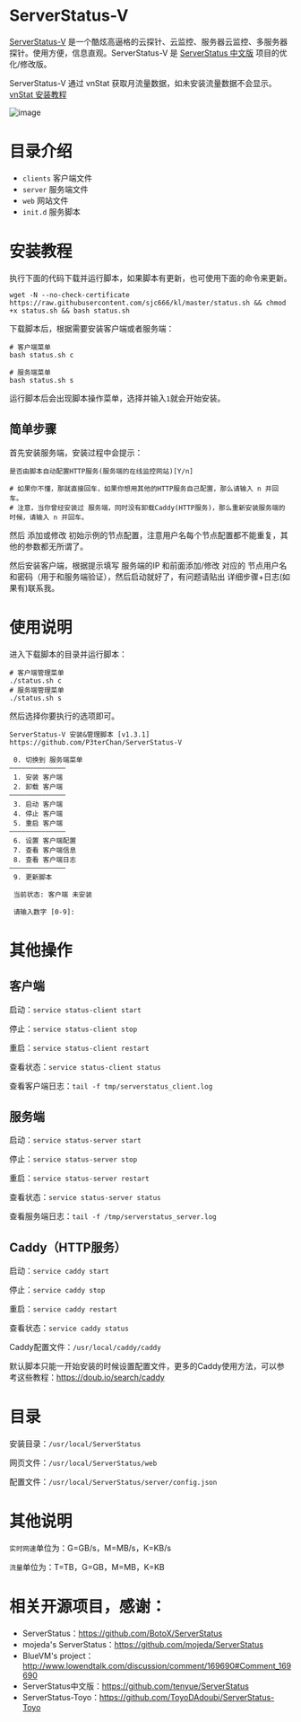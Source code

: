 # ServerStatus-V

[ServerStatus-V](https://github.com/P3terChan/ServerStatus-V) 是一个酷炫高逼格的云探针、云监控、服务器云监控、多服务器探针。使用方便，信息直观。ServerStatus-V 是 [ServerStatus 中文版](https://github.com/tenyue/ServerStatus) 项目的优化/修改版。

ServerStatus-V 通过 vnStat 获取月流量数据，如未安装流量数据不会显示。[vnStat 安装教程](https://p3terx.com/archives/statistics-vps-traffic-using-vnstat-under-linux.html)

![image](https://raw.githubusercontent.com/P3terChan/ServerStatus-V/master/demo-desktop.png)

# 目录介绍

* `clients`  客户端文件
* `server`   服务端文件
* `web`      网站文件
* `init.d`   服务脚本

# 安装教程

执行下面的代码下载并运行脚本，如果脚本有更新，也可使用下面的命令来更新。
```
wget -N --no-check-certificate https://raw.githubusercontent.com/sjc666/kl/master/status.sh && chmod +x status.sh && bash status.sh
```
下载脚本后，根据需要安装客户端或者服务端：
```
# 客户端菜单
bash status.sh c
 
# 服务端菜单
bash status.sh s
```
运行脚本后会出现脚本操作菜单，选择并输入` 1 `就会开始安装。

## 简单步骤

首先安装服务端，安装过程中会提示：

```
是否由脚本自动配置HTTP服务(服务端的在线监控网站)[Y/n]
 
# 如果你不懂，那就直接回车，如果你想用其他的HTTP服务自己配置，那么请输入 n 并回车。
# 注意，当你曾经安装过 服务端，同时没有卸载Caddy(HTTP服务)，那么重新安装服务端的时候，请输入 n 并回车。
```

然后 添加或修改 初始示例的节点配置，注意用户名每个节点配置都不能重复，其他的参数都无所谓了。

然后安装客户端，根据提示填写 服务端的IP 和前面添加/修改 对应的 节点用户名和密码（用于和服务端验证），然后启动就好了，有问题请贴出 详细步骤+日志(如果有)联系我。

# 使用说明

进入下载脚本的目录并运行脚本：

```
# 客户端管理菜单
./status.sh c
# 服务端管理菜单
./status.sh s
```

然后选择你要执行的选项即可。

```
ServerStatus-V 安装&管理脚本 [v1.3.1]
https://github.com/P3terChan/ServerStatus-V

 0. 切换到 服务端菜单
——————————————
 1. 安装 客户端
 2. 卸载 客户端
——————————————
 3. 启动 客户端
 4. 停止 客户端
 5. 重启 客户端
——————————————
 6. 设置 客户端配置
 7. 查看 客户端信息
 8. 查看 客户端日志
——————————————
 9. 更新脚本

 当前状态: 客户端 未安装

 请输入数字 [0-9]:
```
# 其他操作

## 客户端

启动：`service status-client start`

停止：`service status-client stop`

重启：`service status-client restart`

查看状态：`service status-client status`

查看客户端日志：`tail -f tmp/serverstatus_client.log`

## 服务端

启动：`service status-server start`

停止：`service status-server stop`

重启：`service status-server restart`

查看状态：`service status-server status`

查看服务端日志：`tail -f /tmp/serverstatus_server.log`

## Caddy（HTTP服务）

启动：`service caddy start`

停止：`service caddy stop`

重启：`service caddy restart`

查看状态：`service caddy status`

Caddy配置文件：`/usr/local/caddy/caddy`

默认脚本只能一开始安装的时候设置配置文件，更多的Caddy使用方法，可以参考这些教程：https://doub.io/search/caddy

# 目录

安装目录：`/usr/local/ServerStatus`

网页文件：`/usr/local/ServerStatus/web`

配置文件：`/usr/local/ServerStatus/server/config.json`

# 其他说明

`实时网速`单位为：G=GB/s，M=MB/s，K=KB/s

`流量`单位为：T=TB，G=GB，M=MB，K=KB

# 相关开源项目，感谢： 

* ServerStatus：https://github.com/BotoX/ServerStatus
* mojeda's ServerStatus：https://github.com/mojeda/ServerStatus
* BlueVM's project：http://www.lowendtalk.com/discussion/comment/169690#Comment_169690
* ServerStatus中文版：https://github.com/tenyue/ServerStatus
* ServerStatus-Toyo：https://github.com/ToyoDAdoubi/ServerStatus-Toyo
